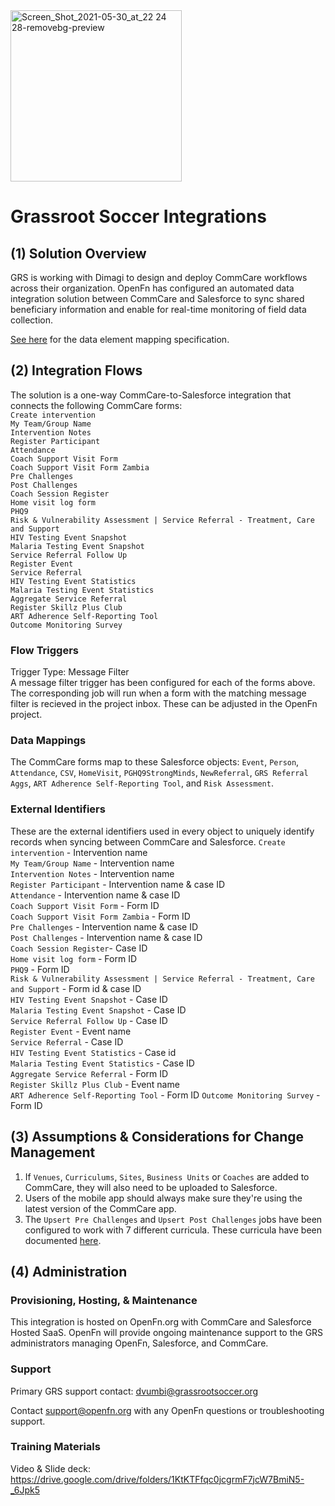 <img width="274" alt="Screen_Shot_2021-05-30_at_22 24 28-removebg-preview" src="https://user-images.githubusercontent.com/80456839/120684457-b2310080-c46c-11eb-9579-d090700caceb.png">


# Grassroot Soccer Integrations


## (1) Solution Overview 

GRS is working with Dimagi to design and deploy CommCare workflows across their organization. OpenFn has configured an automated data integration solution between CommCare and Salesforce to sync shared beneficiary information and enable for real-time monitoring of field data collection. 

[See here](https://docs.google.com/spreadsheets/d/1CXrMYL0hELSeRkjJLUROTR0A3udJ0Yq8PQZhUtTQokk/edit#gid=544330146) for the data element mapping specification.



## (2) Integration Flows
The solution is a one-way CommCare-to-Salesforce integration that connects the following CommCare forms:  
`Create intervention`  
`My Team/Group Name`  
`Intervention Notes`  
`Register Participant`  
`Attendance`  
`Coach Support Visit Form`  
`Coach Support Visit Form Zambia`  
`Pre Challenges`  
`Post Challenges`  
`Coach Session Register`  
`Home visit log form`   
`PHQ9`  
`Risk & Vulnerability Assessment | Service Referral - Treatment, Care and Support`  
`HIV Testing Event Snapshot`  
`Malaria Testing Event Snapshot`  
`Service Referral Follow Up`  
`Register Event`  
`Service Referral`   
`HIV Testing Event Statistics`  
`Malaria Testing Event Statistics`   
`Aggregate Service Referral`  
`Register Skillz Plus Club`  
`ART Adherence Self-Reporting Tool`  
`Outcome Monitoring Survey`

### Flow Triggers
Trigger Type: Message Filter  
A message filter trigger has been configured for each of the forms above. The corresponding job will run when a form with the matching message filter is recieved in the project inbox. These can be adjusted in the OpenFn project.


### Data Mappings
The CommCare forms map to these Salesforce objects: `Event`, `Person`, `Attendance`, `CSV`, `HomeVisit`, `PGHQ9StrongMinds`, `NewReferral`, `GRS Referral Aggs`, `ART Adherence Self-Reporting Tool`, and `Risk Assessment`.

### External Identifiers
These are the external identifiers used in every object to uniquely identify records when syncing between CommCare and Salesforce.
`Create intervention` - Intervention name   
`My Team/Group Name` - Intervention name   
`Intervention Notes` - Intervention name   
`Register Participant` - Intervention name & case ID  
`Attendance` - Intervention name & case ID  
`Coach Support Visit Form` - Form ID  
`Coach Support Visit Form Zambia` - Form ID  
`Pre Challenges` - Intervention name & case ID  
`Post Challenges` - Intervention name & case ID  
`Coach Session Register`- Case ID  
`Home visit log form` - Form ID  
`PHQ9` - Form ID  
`Risk & Vulnerability Assessment | Service Referral - Treatment, Care and Support` - Form id & case ID   
`HIV Testing Event Snapshot` - Case ID  
`Malaria Testing Event Snapshot` - Case ID  
`Service Referral Follow Up` - Case ID  
`Register Event` - Event name  
`Service Referral` - Case ID  
`HIV Testing Event Statistics` - Case id  
`Malaria Testing Event Statistics` - Case ID  
`Aggregate Service Referral` - Form ID   
`Register Skillz Plus Club` - Event name  
`ART Adherence Self-Reporting Tool` - Form ID 
`Outcome Monitoring Survey` - Form ID


## (3) Assumptions & Considerations for Change Management
1. If `Venues`, `Curriculums`, `Sites`, `Business Units` or `Coaches` are added to CommCare, they will also need to be uploaded to Salesforce. 
2. Users of the mobile app should always make sure they're using the latest version of the CommCare app.
3. The `Upsert Pre Challenges` and `Upsert Post Challenges` jobs have been configured to work with 7 different curricula. These curricula have been documented [here](https://docs.google.com/spreadsheets/d/1CXrMYL0hELSeRkjJLUROTR0A3udJ0Yq8PQZhUtTQokk/edit#gid=362095151). 

## (4) Administration
### Provisioning, Hosting, & Maintenance
This integration is hosted on OpenFn.org with CommCare and Salesforce Hosted SaaS. OpenFn will provide ongoing maintenance support to the GRS administrators managing OpenFn, Salesforce, and CommCare.

### Support
Primary GRS support contact: dvumbi@grassrootsoccer.org

Contact support@openfn.org with any OpenFn questions or troubleshooting support.

### Training Materials
Video & Slide deck: https://drive.google.com/drive/folders/1KtKTFfqc0jcgrmF7jcW7BmiN5-_6Jpk5


